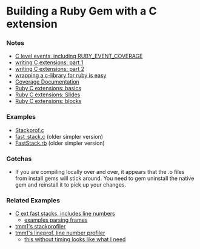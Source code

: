 # Building a Ruby Gem with a C extension

### Notes

* [C level events, including RUBY_EVENT_COVERAGE](http://qiita.com/yui-knk/items/92b0537fa1d5dd5ebc83)
* [writing C extensions: part 1](http://tenderlovemaking.com/2009/12/18/writing-ruby-c-extensions-part-1.html)
* [writing C extensions: part 2](http://tenderlovemaking.com/2010/12/11/writing-ruby-c-extensions-part-2.html)
* [wrapping a c-library for ruby is easy](http://blog.firmhouse.com/wrapping-up-a-c-library-for-ruby-it-s-actually-pretty-easy)
* [Coverage Documentation](http://www.ruby-doc.org/stdlib-1.9.3/libdoc/coverage/rdoc/Coverage.html)
* [Ruby C extensions: basics](http://blog.x-aeon.com/2012/12/13/the-ruby-c-api-basics/#TRCAB_Calling)
* [Ruby C extensions: Slides](http://java.ociweb.com/mark/NFJS/RubyCExtensions.pdf)
* [Ruby C extensions: blocks](http://clalance.blogspot.com/2011/01/writing-ruby-extensions-in-c-part-11.html)

### Examples

* [Stackprof.c](https://github.com/tmm1/stackprof/blob/master/ext/stackprof.c)
* [fast_stack.c](https://raw.githubusercontent.com/SamSaffron/fast_stack/060f15dc68d2102f73f3302833b37fde357d3cde/ext/fast_stack/fast_stack.c) (older simpler version)
* [FastStack.rb](https://github.com/SamSaffron/fast_stack/blob/060f15dc68d2102f73f3302833b37fde357d3cde/lib/fast_stack.rb) (older simpler version)

### Gotchas

* If you are compiling locally over and over, it appears that the .o files from install gems will stick around. You need to gem uninstall the native gem and reinstall it to pick up your changes.


### Related Examples

* [C ext fast stacks, includes line numbers](https://github.com/SamSaffron/fast_stack)
  * [examples parsing frames](https://github.com/SamSaffron/fast_stack/blob/master/lib/fast_stack.rb) 
* [tmm1's stackprofiler](https://github.com/tmm1/stackprof)
* [tmm1's lineprof, line number profiler](https://github.com/tmm1/rblineprof)
  * [this without timing looks like what I need](https://github.com/tmm1/rblineprof/blob/master/ext/rblineprof.c) 